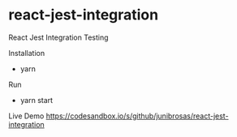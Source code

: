 # react-jest-integration
React Jest Integration Testing

Installation
- yarn

Run
- yarn start

Live Demo
https://codesandbox.io/s/github/junibrosas/react-jest-integration

